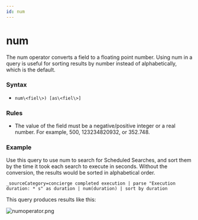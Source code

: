 ```yaml
---
id: num
---
```


# num

The num operator converts a field to a floating point number. Using num
in a query is useful for sorting results by number instead of
alphabetically, which is the default.

### Syntax

-   `num\<fiel\>) [as\<fiel\>]`

### Rules

-   The value of the field must be a negative/positive integer or a real
    number. For example, 500, 123234820932, or 352.748.

### Example

Use this query to use num to search for Scheduled Searches, and sort
them by the time it took each search to execute in seconds. Without the
conversion, the results would be sorted in alphabetical order.

`_sourceCategory=concierge completed execution | parse "Execution duration: * s" as duration | num(duration) | sort by duration`

This query produces results like this:

![numoperator.png](../../static/img/Search-Query-Language/Search-Operators/num/numoperator.png)
